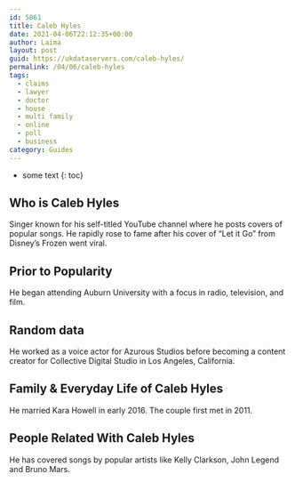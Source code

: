 ```yaml
---
id: 5861
title: Caleb Hyles
date: 2021-04-06T22:12:35+00:00
author: Laima
layout: post
guid: https://ukdataservers.com/caleb-hyles/
permalink: /04/06/caleb-hyles
tags:
  - claims
  - lawyer
  - doctor
  - house
  - multi family
  - online
  - poll
  - business
category: Guides
---
```


* some text
{: toc}


## Who is Caleb Hyles
                  
                  
                  
Singer known for his self-titled YouTube channel where he posts covers of popular songs. He rapidly rose to fame after his cover of &#8220;Let it Go&#8221; from Disney&#8217;s Frozen went viral.
                  
              
            
              
            
                
                
                
## Prior to Popularity
                  
                  
                  
He began attending Auburn University with a focus in radio, television, and film.
                  
              
            
              
            
                
                
                
## Random data
                  
                  
                  
He worked as a voice actor for Azurous Studios before becoming a content creator for Collective Digital Studio in Los Angeles, California.
                  
              
            
              
            
                
                
                
## Family & Everyday Life of Caleb Hyles
                  
                  
                  
He married Kara Howell in early 2016. The couple first met in 2011.
                  
              
            
              
            
                
                
                
## People Related With Caleb Hyles
                  
                  
                  
He has covered songs by popular artists like Kelly Clarkson, John Legend and Bruno Mars.
                  
              
            
              
            
                
              
            
              
              
            
            
              
            
          
          
          